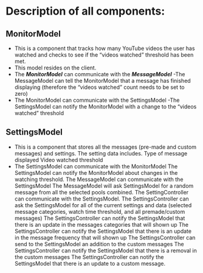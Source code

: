 # Description of all components:

## MonitorModel
- This is a component that tracks how many YouTube videos the user has watched and checks to see if the “videos watched” threshold has been met.
- This model resides on the client.
- The ***MonitorModel*** can communicate with the ***MessageModel***
    -The MessageModel can tell the MonitorModel that a message has finished displaying (therefore the “videos watched” count needs to be set to zero)
- The MonitorModel can communicate with the SettingsModel
    -The SettingsModel can notify the MonitorModel with a change to the “videos watched” threshold

## SettingsModel
- This is a component that stores all the messages (pre-made and custom messages) and settings. The setting data includes.
Type of message displayed
Video watched threshold 
- The SettingsModel can communicate with the MonitorModel
The SettingsModel can notify the MonitorModel about changes in the watching threshold.
The MessageModel can communicate with the SettingsModel
The MessageModel will ask SettingsModel for a random message from all the selected pools combined.
The SettingController can communicate with the SettingsModel.
The SettingsController can ask the SettingsModel for all of the current settings and data (selected message categories, watch time threshold, and all premade/custom messages)
The SettingsController can notify the SettingsModel that there is an update in the messages categories that will shown up
The SettingsController can notify the SettingsModel that there is an update in the message frequency that will shown up
The SettingsController can send to the SettingsModel an addition to the custom messages
The SettingsController can notify the SettingsModel that there is a removal in the custom messages
The SettingsController can notify the SettingsModel that there is an update to a custom message.
